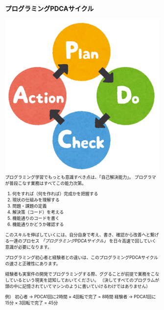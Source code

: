 ## プログラミングPDCAサイクル

![Extensions](../img/pdca.png)
<br>
プログラミング学習でもっとも意識すべき点は、「自己解決能力」。
プログラマが普段こなす業務はすべてこの能力次第。

1. 何をすれば（何を作れば）完成かを把握する
2. 現状の仕組みを理解する
3. 問題・課題の定義
4. 解決策（コード）を考える
5. 機能通りのコードを書く
6. 機能通りかどうか確認する

このスキルを伸ばしていくには、自分自身で考え、書き、確認から改善へと繋げる一連のプロセス
*「プログラミングPDCAサイクル」*
を日々高速で回していく意識が必要になります。

プログラミング初心者と経験者との違いは、このプログラミングPDCAサイクルの速さと正確性にあります。

経験者も実案件の開発でプログラミングする際、ググることが前提で業務をこなしているという現実を認知しておいてください。
（決してすべてのプログラムが頭の中に記憶されていてマシンのように書いていけるわけではありません）

例）
初心者 → PDCA1回に2時間 × 4回転で完了 = 8時間
経験者 → PDCA1回に15分 × 3回転で完了 = 45分


